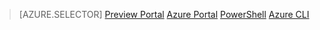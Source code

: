 > [AZURE.SELECTOR]
[Preview Portal](traffic-manager-get-started-create-endpoint-classic-portal.md)
[Azure Portal](traffic-manager-get-started-create-endpoint-classic-cportal.md)
[PowerShell](traffic-manager-get-started-create-endpoint-classic-ps.md)
[Azure CLI](traffic-manager-get-started-create-endpoint-classic-cli.md)
